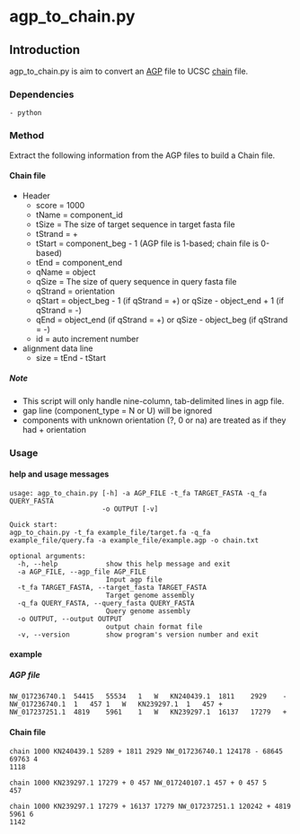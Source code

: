 # agp_to_chain.py

## Introduction

agp_to_chain.py is aim to convert an [AGP](https://www.ncbi.nlm.nih.gov/assembly/agp/AGP_Specification/) file to UCSC [chain](https://genome.ucsc.edu/goldenpath/help/chain.html) file.

### Dependencies

    - python

### Method
Extract the following information from the AGP files to build a Chain file.

#### Chain file
- Header
    - score = 1000
    - tName = component_id
    - tSize = The size of target sequence in target fasta file
    - tStrand = +
    - tStart = component_beg - 1 (AGP file is 1-based; chain file is 0-based)
    - tEnd = component_end
    - qName = object
    - qSize = The size of query sequence in query fasta file
    - qStrand = orientation
    - qStart = object_beg - 1 (if qStrand = +) or qSize - object_end + 1 (if qStrand = -)
    - qEnd = object_end (if qStrand = +) or qSize - object_beg (if qStrand = -)
    - id = auto increment number
- alignment data line
    - size = tEnd - tStart

##### Note
- This script will only handle nine-column, tab-delimited lines in agp file.
- gap line (component_type = N or U) will be ignored
- components with unknown orientation (?, 0 or na) are treated as if they had + orientation

### Usage
#### help and usage messages

```shell
usage: agp_to_chain.py [-h] -a AGP_FILE -t_fa TARGET_FASTA -q_fa QUERY_FASTA
                       -o OUTPUT [-v]

Quick start:
agp_to_chain.py -t_fa example_file/target.fa -q_fa example_file/query.fa -a example_file/example.agp -o chain.txt

optional arguments:
  -h, --help            show this help message and exit
  -a AGP_FILE, --agp_file AGP_FILE
                        Input agp file
  -t_fa TARGET_FASTA, --target_fasta TARGET_FASTA
                        Target genome assembly
  -q_fa QUERY_FASTA, --query_fasta QUERY_FASTA
                        Query genome assembly
  -o OUTPUT, --output OUTPUT
                        output chain format file
  -v, --version         show program's version number and exit
```

#### example
##### AGP file
```
NW_017236740.1  54415   55534   1   W   KN240439.1  1811    2929    -
NW_017236740.1  1   457 1   W   KN239297.1  1   457 +
NW_017237251.1  4819    5961    1   W   KN239297.1  16137   17279   +
```

#### Chain file
```
chain 1000 KN240439.1 5289 + 1811 2929 NW_017236740.1 124178 - 68645 69763 4
1118

chain 1000 KN239297.1 17279 + 0 457 NW_017240107.1 457 + 0 457 5
457

chain 1000 KN239297.1 17279 + 16137 17279 NW_017237251.1 120242 + 4819 5961 6
1142

```

